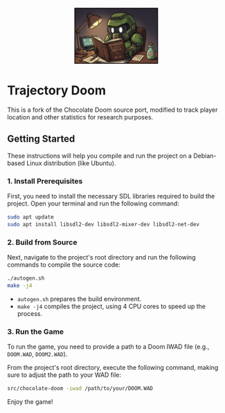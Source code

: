 <p align="center" width="100%">
    <img width="40%" src="misc/doomguy_geek.png"> 
</p>

# Trajectory Doom

This is a fork of the Chocolate Doom source port, modified to track player location and other statistics for research purposes.

## Getting Started

These instructions will help you compile and run the project on a Debian-based Linux distribution (like Ubuntu).

### 1. Install Prerequisites

First, you need to install the necessary SDL libraries required to build the project. Open your terminal and run the following command:

```bash
sudo apt update
sudo apt install libsdl2-dev libsdl2-mixer-dev libsdl2-net-dev
````

### 2\. Build from Source

Next, navigate to the project's root directory and run the following commands to compile the source code:

```bash
./autogen.sh
make -j4
```

  * `autogen.sh` prepares the build environment.
  * `make -j4` compiles the project, using 4 CPU cores to speed up the process.

### 3\. Run the Game

To run the game, you need to provide a path to a Doom IWAD file (e.g., `DOOM.WAD`, `DOOM2.WAD`).

From the project's root directory, execute the following command, making sure to adjust the path to your WAD file:

```bash
src/chocolate-doom -iwad /path/to/your/DOOM.WAD
```

Enjoy the game\!
